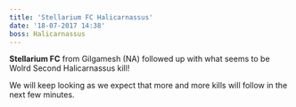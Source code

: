 ```yaml
---
title: 'Stellarium FC Halicarnassus'
date: '18-07-2017 14:38'
boss: Halicarnassus
---
```


**Stellarium FC** from Gilgamesh (NA) followed up with what seems to be Wolrd Second Halicarnassus kill!

We will keep looking as we expect that more and more kills will follow in the next few minutes.